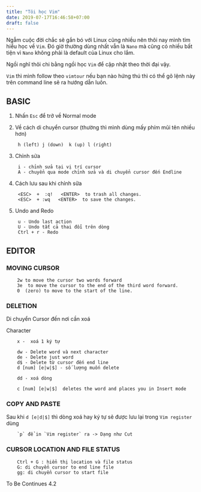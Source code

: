 ```yaml
---
title: "Tôi học Vim"
date: 2019-07-17T16:46:58+07:00
draft: false
---
```


Ngẫm cuộc đời chắc sẽ gắn bó với Linux cũng nhiều nên thôi nay mình tỉm hiểu học về `Vim`. Đó giờ thường dùng nhất vẫn là `Nano` mà cũng có nhiều bất tiện vì `Nano` không phải là default của Linux cho lắm.

Ngồi nghĩ thôi chi bằng ngồi học `Vim` để cập nhật theo thời đại vậy.

`Vim` thì mình follow theo `vimtour` nếu bạn nào hứng thú thì có thể gõ lệnh này trên command line sẽ ra hướng dẫn luôn. 

## BASIC ##

1. Nhấn `Esc` để trở về Normal mode
2. Về cách di chuyển cursor (thường thì mình dùng mấy phím mũi tên nhiều hơn)

        h (left) j (down)  k (up) l (right)
3. Chỉnh sửa

        i - chỉnh sửa tại vị trí cursor
        A - chuyển qua mode chỉnh sửa và di chuyển cursor đến Endline

4. Cách lưu sau khi chỉnh sữa
   
        <ESC>  +  :q!   <ENTER>  to trash all changes.
        <ESC>  + :wq   <ENTER>  to save the changes.

5. Undo and Redo
   
        u - Undo last action
        U - Undo tất cả thai đổi trên dòng
        Ctrl + r - Redo
        

## EDITOR ##

### MOVING CURSOR ###

        2w to move the cursor two words forward
        3e  to move the cursor to the end of the third word forward.
        0  (zero) to move to the start of the line.

### DELETION ###

Di chuyển Cursor đến nơi cần xoá

Character

        x -  xoá 1 ký tự 

        dw - Delete word và next character
        de - Delete just word 
        d$ - Delete từ cursor đến end line
        d [num] [e|w|$] - số lượng muốn delete  
        
        dd - xoá dòng

        c [num] [e|w|$]  deletes the word and places you in Insert mode

### COPY AND PASTE ###

Sau khi `d [e|d|$]` thì dòng xoá hay ký tự sẽ được lưu lại trong `Vim register` dùng

        `p` để in `Vim register` ra -> Dạng như Cut

### CURSOR LOCATION AND FILE STATUS ###

        Ctrl + G : hiển thị location và file status
        G: di chuyển cursor to end line file
        gg: di chuyển cursor to start file

To Be Continues 4.2
